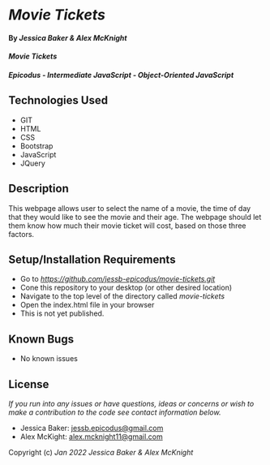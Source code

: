 # _Movie Tickets_

#### By _**Jessica Baker & Alex McKnight**_ 

#### _Movie Tickets_
#### _Epicodus - Intermediate JavaScript - Object-Oriented JavaScript_

## Technologies Used

* GIT
* HTML
* CSS
* Bootstrap
* JavaScript
* JQuery

## Description

This webpage allows user to select the name of a movie, the time of day that they would like to see the movie and their age. The webpage should let them know how much their movie ticket will cost, based on those three factors.

## Setup/Installation Requirements

* Go to _https://github.com/jessb-epicodus/movie-tickets.git_
* Cone this repository to your desktop (or other desired location)
* Navigate to the top level of the directory called _movie-tickets_
* Open the index.html file in your browser
* This is not yet published.

## Known Bugs

* No known issues

## License

_If you run into any issues or have questions, ideas or concerns or wish to make a contribution to the code see contact information below._
* Jessica Baker: jessb.epicodus@gmail.com
* Alex McKight: alex.mcknight11@gmail.com

Copyright (c) _Jan 2022_ _Jessica Baker & Alex McKnight_
